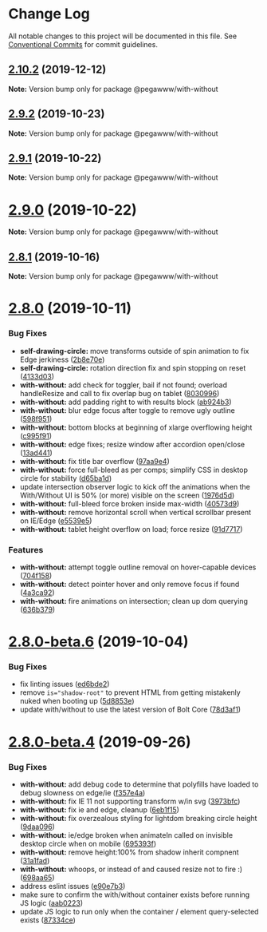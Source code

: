 # Change Log

All notable changes to this project will be documented in this file.
See [Conventional Commits](https://conventionalcommits.org) for commit guidelines.

## [2.10.2](https://github.com/bolt-design-system/bolt/compare/v2.10.1...v2.10.2) (2019-12-12)

**Note:** Version bump only for package @pegawww/with-without





## [2.9.2](https://github.com/boltdesignsystem/bolt/compare/v2.9.1...v2.9.2) (2019-10-23)

**Note:** Version bump only for package @pegawww/with-without





## [2.9.1](https://github.com/bolt-design-system/bolt/compare/v2.9.0...v2.9.1) (2019-10-22)

**Note:** Version bump only for package @pegawww/with-without





# [2.9.0](https://github.com/boltdesignsystem/bolt/compare/v2.8.3...v2.9.0) (2019-10-22)

**Note:** Version bump only for package @pegawww/with-without





## [2.8.1](https://github.com/bolt-design-system/bolt/compare/v2.8.0...v2.8.1) (2019-10-16)

**Note:** Version bump only for package @pegawww/with-without





# [2.8.0](https://github.com/bolt-design-system/bolt/compare/v2.8.0-beta.6...v2.8.0) (2019-10-11)


### Bug Fixes

* **self-drawing-circle:** move transforms outside of spin animation to fix Edge jerkiness ([2b8e70e](https://github.com/bolt-design-system/bolt/commit/2b8e70e))
* **self-drawing-circle:** rotation direction fix and spin stopping on reset ([4133d03](https://github.com/bolt-design-system/bolt/commit/4133d03))
* **with-without:** add check for toggler, bail if not found; overload handleResize and call to fix overlap bug on tablet ([8030996](https://github.com/bolt-design-system/bolt/commit/8030996))
* **with-without:** add padding right to with results block ([ab924b3](https://github.com/bolt-design-system/bolt/commit/ab924b3))
* **with-without:** blur edge focus after toggle to remove ugly outline ([598f951](https://github.com/bolt-design-system/bolt/commit/598f951))
* **with-without:** bottom blocks at beginning of xlarge overflowing height ([c995f91](https://github.com/bolt-design-system/bolt/commit/c995f91))
* **with-without:** edge fixes; resize window after accordion open/close ([13ad441](https://github.com/bolt-design-system/bolt/commit/13ad441))
* **with-without:** fix title bar overflow ([97aa9e4](https://github.com/bolt-design-system/bolt/commit/97aa9e4))
* **with-without:** force full-bleed as per comps; simplify CSS in desktop circle for stability ([d65ba1d](https://github.com/bolt-design-system/bolt/commit/d65ba1d))
* update intersection observer logic to kick off the animations when the With/Without UI is 50% (or more) visible on the screen ([1976d5d](https://github.com/bolt-design-system/bolt/commit/1976d5d))
* **with-without:** full-bleed force broken inside max-width ([40573d9](https://github.com/bolt-design-system/bolt/commit/40573d9))
* **with-without:** remove horizontal scroll when vertical scrollbar present on IE/Edge ([e5539e5](https://github.com/bolt-design-system/bolt/commit/e5539e5))
* **with-without:** tablet height overflow on load; force resize ([91d7717](https://github.com/bolt-design-system/bolt/commit/91d7717))


### Features

* **with-without:** attempt toggle outline removal on hover-capable devices ([704f158](https://github.com/bolt-design-system/bolt/commit/704f158))
* **with-without:** detect pointer hover and only remove focus if found ([4a3ca92](https://github.com/bolt-design-system/bolt/commit/4a3ca92))
* **with-without:** fire animations on intersection; clean up dom querying ([636b379](https://github.com/bolt-design-system/bolt/commit/636b379))





# [2.8.0-beta.6](https://github.com/bolt-design-system/bolt/compare/v2.8.0-beta.5...v2.8.0-beta.6) (2019-10-04)


### Bug Fixes

* fix linting issues ([ed6bde2](https://github.com/bolt-design-system/bolt/commit/ed6bde2))
* remove `is="shadow-root"` to prevent HTML from getting mistakenly nuked when booting up ([5d8853e](https://github.com/bolt-design-system/bolt/commit/5d8853e))
* update with/without to use the latest version of Bolt Core ([78d3af1](https://github.com/bolt-design-system/bolt/commit/78d3af1))





# [2.8.0-beta.4](https://github.com/bolt-design-system/bolt/compare/v2.8.0-beta.3...v2.8.0-beta.4) (2019-09-26)


### Bug Fixes

* **with-without:** add debug code to determine that polyfills have loaded to debug slowness on edge/ie ([f357e4a](https://github.com/bolt-design-system/bolt/commit/f357e4a))
* **with-without:** fix IE 11 not supporting transform w/in svg ([3973bfc](https://github.com/bolt-design-system/bolt/commit/3973bfc))
* **with-without:** fix ie and edge, cleanup ([6eb1f15](https://github.com/bolt-design-system/bolt/commit/6eb1f15))
* **with-without:** fix overzealous styling for lightdom breaking circle height ([9daa096](https://github.com/bolt-design-system/bolt/commit/9daa096))
* **with-without:** ie/edge broken when animateIn called on invisible desktop circle when on mobile ([695393f](https://github.com/bolt-design-system/bolt/commit/695393f))
* **with-without:** remove height:100% from shadow inherit compnent ([31a1fad](https://github.com/bolt-design-system/bolt/commit/31a1fad))
* **with-without:** whoops, or instead of and caused resize not to fire :) ([698aa65](https://github.com/bolt-design-system/bolt/commit/698aa65))
* address eslint issues ([e90e7b3](https://github.com/bolt-design-system/bolt/commit/e90e7b3))
* make sure to confirm the with/without container exists before running JS logic ([aab0223](https://github.com/bolt-design-system/bolt/commit/aab0223))
* update JS logic to run only when the container / element query-selected exists ([87334ce](https://github.com/bolt-design-system/bolt/commit/87334ce))
